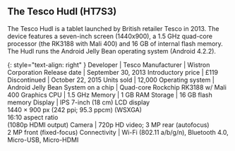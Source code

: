 ## The Tesco Hudl (HT7S3)
The Tesco Hudl is a tablet launched by British retailer Tesco in 2013. The device features a seven-inch screen (1440x900), a 1.5 GHz quad-core processor (the RK3188 with Mali 400) and 16 GB of internal flash memory. The Hudl runs the Android Jelly Bean operating system (Android 4.2.2).

{: style="text-align: right" }
Developer           |	Tesco
Manufacturer        |	Wistron Corporation
Release date	      | September 30, 2013
Introductory price	| £119
Discontinued	      | October 22, 2015
Units sold	        | 12,000
Operating system	  | Android Jelly Bean
System on a chip	  | Quad-core Rockchip RK3188 w/ Mali 400 Graphics
CPU	                | 1.5 GHz
Memory              |	1 GB RAM
Storage	            | 16 GB flash memory
Display	            | IPS 7-inch (18 cm) LCD display<br/>1440 × 900 px (242 ppi; 95.3 ppcm) (WSXGA)<br/>16:10 aspect ratio<br/>(1080p HDMI output)
Camera	            | 720p HD video; 3 MP rear (autofocus)<br/>2 MP front (fixed-focus)
Connectivity	      | Wi-Fi (802.11 a/b/g/n), Bluetooth 4.0, Micro-USB, Micro-HDMI
